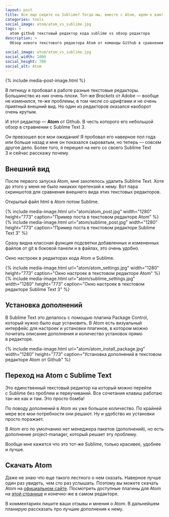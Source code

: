 ```yaml
---
layout: post
title: Все еще сидите на Sublime? Тогда мы, вместе с Atom, идем к вам!
categories: tools
social_image: atom/atom_vs_sublime.jpg
tags: >
  atom github текстовый редактор кода sublime vs обзор редактора
description: >
  Обзор нового текстового редактора Atom от команды Github в сравнении c Sublime Text 3. Atom vs Sublime.

social_image: atom/atom_vs_sublime.jpg
social_width: 1000
social_height: 700
social_alt: Atom
---
```


{% include media-post-image.html %}

В пятницу я пробовал в работе разные текстовые редакторы. Большинство из них очень плохи. Тот-же _Brackets_ от Adobe — вообще не изменился, те-же проблемы, в том числе со шрифтами и не очень приятный внешний вид. Но один из редакторов оказался наоборот очень крутым.

И этот редактор — **Atom** от Github. В честь которого его небольшой обзор в стравнении с Sublime Text 3.

Он превзошел все мои ожидания! Я пробовал его наверное пол года или больше назад и мне он показался сыроватым, но теперь — совсем другое дело. Более того, я перешел на него со своего Sublime Text 3 и сейчас расскажу почему.

## Внешний вид
После первого запуска Atom, мне захотелось удалить Sublime Text. Хотя до этого у меня не было никаких претензий к нему. Вот пара скриншотов для сравнения внешнего вида этих текстовых редакторов.

Открытый файл html в Atom потом Sublime.

<div class="wrap-large clearfix">
	<div class="column-50">
		{%
			include media-image.html
			url="atom/atom_post.jpg"
			width="1280"
			height="773"
			caption="Пример поста в текстовом редакторе Atom"
		%}
	</div>
	<div class="column-50">
		{%
			include media-image.html
			url="atom/sublime_post.jpg"
			width="1280"
			height="773"
			caption="Пример поста в текстовом редакторе Sublime Text 3"
		%}
	</div>
</div>

Сразу видна классная функция подсветки добавленных и измененных файлов от git в боковой панели и в файлах, это очень удобно.

Окно настроек в редакторах кода Atom и Sublime.

<div class="wrap-large clearfix">
	<div class="column-50">
		{%
			include media-image.html
			url="atom/atom_settings.jpg"
			width="1280"
			height="773"
			caption="Окно настроек в текстовом редакторе Atom"
		%}
	</div>
	<div class="column-50">
		{%
			include media-image.html
			url="atom/sublime_settings.jpg"
			width="1280"
			height="773"
			caption="Окно настроек в текстовом редакторе Sublime Text 3"
		%}
	</div>
</div>

## Установка дополнений
В Sublime Text это делалось с помощью плагина Package Control, который нужно было еще установить.
В Atom есть визуальный интерфейс для настроек и установки плагинов, в котором можно почитать описание дополнения и количество установок прямо в редакторе.

{%
	include media-image.html
	url="atom/atom_install_package.jpg"
	width="1280"
	height="773"
	caption="Установка дополнений в текстовом редакторе Atom от Github"
%}

## Переход на Atom c Sublime Text
Это единственный текстовый редактор на который можно перейти с Sublime без проблем и переучиваний. Все сочетания клавиш работаю так-же как и там. Это просто бомба!

По поводу дополнений в Atom их уже большое количество. По крайней мере все мои потребности они решают. Ну и удобство их установки просто поражает.

В Atom его по умолчанию нет менеджера пакетов (дополнений), но есть дополнение project-manager, который решает эту проблему.

Вообще мне кажется что это тот-же Sublime, только красивее, удобнее и лучше.

## Скачать Atom
Даже не знаю что еще такого лестного о нем сказать. Наверное лучше один раз увидеть, чем сто раз услышать. Поэтому вы можете скачать Atom на <a href="https://atom.io/">официальном сайте</a>. Посмотреть доступные плагины для Atom на <a href="https://atom.io/packages">этой странице</a> и конечно-же в самом редакторе.

В комментариях пишите ваши отзывы и мнения о Atom. В дальнейшем планирую рассказать про лучшие дополнения к нему.
